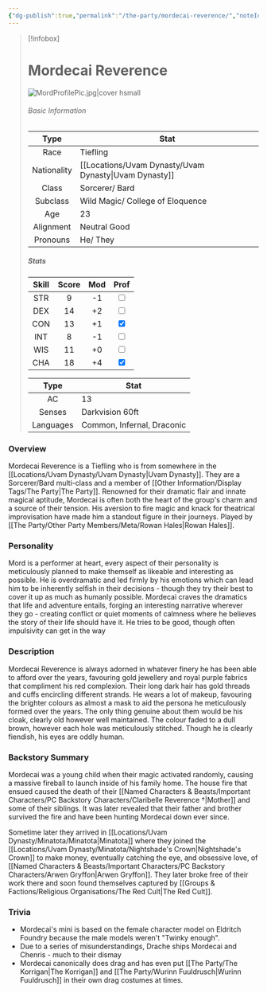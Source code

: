 ```yaml
---
{"dg-publish":true,"permalink":"/the-party/mordecai-reverence/","noteIcon":"","created":"2024-03-22T18:35:04.570+00:00","updated":"2024-12-27T16:02:14.348+00:00"}
---
```



> [!infobox]
> # Mordecai Reverence
> ![MordProfilePic.jpg|cover hsmall](/img/user/Admin/Attachments/MordProfilePic.jpg)
> ###### Basic Information
> 
>  Type | Stat |
> :----: | --- |
>  Race | Tiefling |
>  Nationality | [[Locations/Uvam Dynasty/Uvam Dynasty\|Uvam Dynasty]] |
>  Class | Sorcerer/ Bard |
>  Subclass | Wild Magic/ College of Eloquence |
>  Age | 23 |
>  Alignment | Neutral Good |
>  Pronouns | He/ They |
>  ##### Stats
> Skill | Score | Mod | Prof |
> :---: | :---: | :---: | :---: |
>  STR | 9 | -1 | <input type="checkbox" unchecked> |
>  DEX | 14 | +2 |  <input type="checkbox" unchecked> |
>  CON | 13 | +1 | <input type="checkbox" checked> |
>  INT | 8 | -1 | <input type="checkbox" unchecked>|
>  WIS | 11 | +0 | <input type="checkbox" unchecked> |
>  CHA | 18 | +4 | <input type="checkbox" checked> |
>  
>  
>Type | Stat |
>:---: | --- |
>AC | 13 |
>Senses | Darkvision 60ft |
>Languages | Common, Infernal, Draconic|

### Overview
Mordecai Reverence is a Tiefling who is from somewhere in the [[Locations/Uvam Dynasty/Uvam Dynasty\|Uvam Dynasty]]. They are a Sorcerer/Bard multi-class and a member of [[Other Information/Display Tags/The Party\|The Party]]. Renowned for their dramatic flair and innate magical aptitude, Mordecai is often both the heart of the group's charm and a source of their tension. His aversion to fire magic and knack for theatrical improvisation have made him a standout figure in their journeys. Played by [[The Party/Other Party Members/Meta/Rowan Hales\|Rowan Hales]].

### Personality
Mord is a performer at heart, every aspect of their personality is meticulously planned to make themself as likeable and interesting as possible. He is overdramatic and led firmly by his emotions which can lead him to be inherently selfish in their decisions - though they try their best to cover it up as much as humanly possible. Mordecai craves the dramatics that life and adventure entails, forging an interesting narrative wherever they go - creating conflict or quiet moments of calmness where he believes the story of their life should have it. He tries to be good, though often impulsivity can get in the way

### Description
Mordecai Reverence is always adorned in whatever finery he has been able to afford over the years, favouring gold jewellery and royal purple fabrics that compliment his red complexion. Their long dark hair has gold threads and cuffs encircling different strands. He wears a lot of makeup, favouring the brighter colours as almost a mask to aid the persona he meticulously formed over the years. The only thing genuine about them would be his cloak, clearly old however well maintained. The colour faded to a dull brown, however each hole was meticulously stitched. Though he is clearly fiendish, his eyes are oddly human.



### Backstory Summary
Mordecai was a young child when their magic activated randomly, causing a massive fireball to launch inside of his family home. The house fire that ensued caused the death of their [[Named Characters & Beasts/Important Characters/PC Backstory Characters/Claribelle Reverence †\|Mother]] and some of their siblings. It was later revealed that their father and brother survived the fire and have been hunting Mordecai down ever since. 

Sometime later they arrived in [[Locations/Uvam Dynasty/Minatota/Minatota\|Minatota]] where they joined the [[Locations/Uvam Dynasty/Minatota/Nightshade's Crown\|Nightshade's Crown]] to make money, eventually catching the eye, and obsessive love, of [[Named Characters & Beasts/Important Characters/PC Backstory Characters/Arwen Gryffon\|Arwen Gryffon]]. They later broke free of their work there and soon found themselves captured by [[Groups & Factions/Religious Organisations/The Red Cult\|The Red Cult]].

### Trivia
- Mordecai's mini is based on the female character model on Eldritch Foundry because the male models weren't "Twinky enough".
- Due to a series of misunderstandings, Drache ships Mordecai and Chenris - much to their dismay 
- Mordecai canonically does drag and has even put [[The Party/The Korrigan\|The Korrigan]] and [[The Party/Wurinn Fuuldrusch\|Wurinn Fuuldrusch]] in their own drag costumes at times.